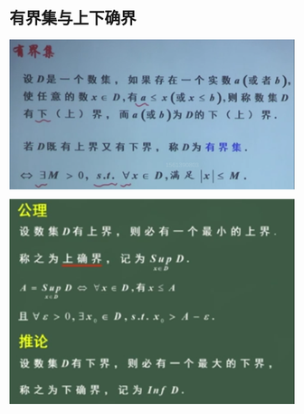 # 有界集与上下确界

![image-20240730112452654](../img/0.2.1.png)

![image-20240730112814667](../img/0.2.2.png)